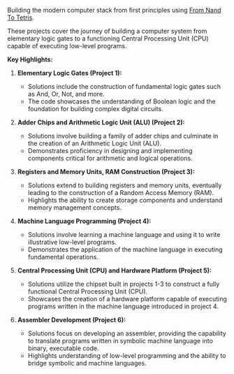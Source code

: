 Building the modern computer stack from first principles using [From Nand To Tetris](https://www.nand2tetris.org/). 

These projects cover the journey of building a computer system from elementary logic gates to a functioning Central Processing Unit (CPU) capable of executing low-level programs.

**Key Highlights:**

1. **Elementary Logic Gates (Project 1):**
   - Solutions include the construction of fundamental logic gates such as And, Or, Not, and more.
   - The code showcases the understanding of Boolean logic and the foundation for building complex digital circuits.

2. **Adder Chips and Arithmetic Logic Unit (ALU) (Project 2):**
   - Solutions involve building a family of adder chips and culminate in the creation of an Arithmetic Logic Unit (ALU).
   - Demonstrates proficiency in designing and implementing components critical for arithmetic and logical operations.

3. **Registers and Memory Units, RAM Construction (Project 3):**
   - Solutions extend to building registers and memory units, eventually leading to the construction of a Random Access Memory (RAM).
   - Highlights the ability to create storage components and understand memory management concepts.

4. **Machine Language Programming (Project 4):**
   - Solutions involve learning a machine language and using it to write illustrative low-level programs.
   - Demonstrates the application of the machine language in executing fundamental operations.

5. **Central Processing Unit (CPU) and Hardware Platform (Project 5):**
   - Solutions utilize the chipset built in projects 1-3 to construct a fully functional Central Processing Unit (CPU).
   - Showcases the creation of a hardware platform capable of executing programs written in the machine language introduced in project 4.

6. **Assembler Development (Project 6):**
   - Solutions focus on developing an assembler, providing the capability to translate programs written in symbolic machine language into binary, executable code.
   - Highlights understanding of low-level programming and the ability to bridge symbolic and machine languages.


